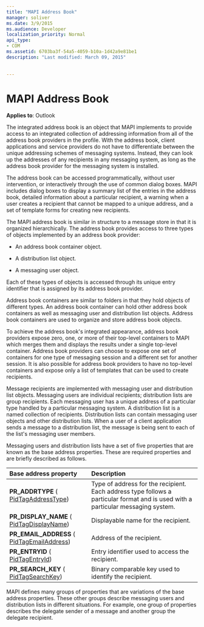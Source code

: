 ```yaml
---
title: "MAPI Address Book"
manager: soliver
ms.date: 3/9/2015
ms.audience: Developer
localization_priority: Normal
api_type:
- COM
ms.assetid: 6703ba3f-54a5-4059-b10a-1d42a9e81be1
description: "Last modified: March 09, 2015"
 
 
---
```


# MAPI Address Book

  
  
**Applies to**: Outlook 
  
The integrated address book is an object that MAPI implements to provide access to an integrated collection of addressing information from all of the address book providers in the profile. With the address book, client applications and service providers do not have to differentiate between the unique addressing schemes of messaging systems. Instead, they can look up the addresses of any recipients in any messaging system, as long as the address book provider for the messaging system is installed.
  
The address book can be accessed programmatically, without user intervention, or interactively through the use of common dialog boxes. MAPI includes dialog boxes to display a summary list of the entries in the address book, detailed information about a particular recipient, a warning when a user creates a recipient that cannot be mapped to a unique address, and a set of template forms for creating new recipients.
  
The MAPI address book is similar in structure to a message store in that it is organized hierarchically. The address book provides access to three types of objects implemented by an address book provider:
  
- An address book container object.
    
- A distribution list object.
    
- A messaging user object.
    
Each of these types of objects is accessed through its unique entry identifier that is assigned by its address book provider. 
  
Address book containers are similar to folders in that they hold objects of different types. An address book container can hold other address book containers as well as messaging user and distribution list objects. Address book containers are used to organize and store address book objects.
  
To achieve the address book's integrated appearance, address book providers expose zero, one, or more of their top-level containers to MAPI which merges them and displays the results under a single top-level container. Address book providers can choose to expose one set of containers for one type of messaging session and a different set for another session. It is also possible for address book providers to have no top-level containers and expose only a list of templates that can be used to create recipients.
  
Message recipients are implemented with messaging user and distribution list objects. Messaging users are individual recipients; distribution lists are group recipients. Each messaging user has a unique address of a particular type handled by a particular messaging system. A distribution list is a named collection of recipients. Distribution lists can contain messaging user objects and other distribution lists. When a user of a client application sends a message to a distribution list, the message is being sent to each of the list's messaging user members. 
  
Messaging users and distribution lists have a set of five properties that are known as the base address properties. These are required properties and are briefly described as follows.
  
|**Base address property**|**Description**|
|:-----|:-----|
|**PR_ADDRTYPE** ( [PidTagAddressType](pidtagaddresstype-canonical-property.md))  <br/> |Type of address for the recipient. Each address type follows a particular format and is used with a particular messaging system.  <br/> |
|**PR_DISPLAY_NAME** ( [PidTagDisplayName](pidtagdisplayname-canonical-property.md))  <br/> |Displayable name for the recipient.  <br/> |
|**PR_EMAIL_ADDRESS** ( [PidTagEmailAddress](pidtagemailaddress-canonical-property.md))  <br/> |Address of the recipient.  <br/> |
|**PR_ENTRYID** ( [PidTagEntryId](pidtagentryid-canonical-property.md))  <br/> |Entry identifier used to access the recipient.  <br/> |
|**PR_SEARCH_KEY** ( [PidTagSearchKey](pidtagsearchkey-canonical-property.md))  <br/> |Binary comparable key used to identify the recipient.  <br/> |
   
MAPI defines many groups of properties that are variations of the base address properties. These other groups describe messaging users and distribution lists in different situations. For example, one group of properties describes the delegate sender of a message and another group the delegate recipient.
  

